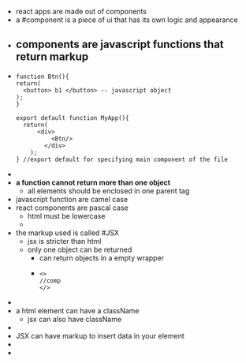 - react apps are made out of components
- a #component is a piece of ui that has its own logic and appearance
- ## components are javascript functions that return markup
- ```
  function Btn(){
  return(
  	<button> b1 </button> -- javascript object
  );
  }
  
  export default function MyApp(){
  	return(
      	<div>
          	<Btn/>
          </div>
      );
  } //export default for specifying main component of the file 	
  ```
-
- __a function cannot return more than one object__
	- all elements should be enclosed in one parent tag
- javascript function are camel case
- react components are pascal case
	- html must be lowercase
	-
- the markup used is called #JSX
	- jsx is stricter than html
	- only one object can be returned
		- can return objects in a empty wrapper
		- ```
		  <>
		  //comp
		  </>
		  ```
-
- a html element can have a className
	- jsx can also have className
-
- JSX can have markup to insert data in your element
-
-